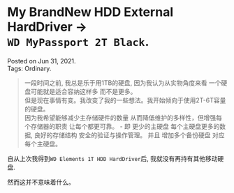 
# My BrandNew HDD External HardDriver -> <br> `WD MyPassport 2T Black`.
Posted on Jun 31, 2021.  
Tags: Ordinary.

[comment]: <> (Since last time I got my `WD Elements 1D HDD HardDriver`, I had not held any other ext hard drivers.)

[comment]: <> (> Sometimes ago, I usually liked to use 1TB Hard driver, because I think that one hard driver, in physical perspective, this most he can hold.  )
[comment]: <> (> but now, my thinking was changed. I tend like to use 2T+ or more spaced hard drivers to back up my data, )
[comment]: <> (> Intend to reduce storage device count, reduce management diversity caused by Unnecessarily much device maintain. )


> 一段时间之前, 我总是乐于用1TB的硬盘, 因为我认为从实物角度来看 一个硬盘可能就是适合容纳这样多 而不是更多。  
> 但是现在事情有变。我改变了我的一些想法。我开始倾向于使用2T-6T容量的硬盘。  
> 因为我希望能够减少主存储硬件的数量 从而降低维护的多样性，但增强每个存储器的职责 让每个都更可靠。 - 即 更少的主硬盘 每个主硬盘更多的数据, 良好的存储结构 安全的验证与操作管理。
> 并且 增加多个备份硬盘 对应每个主硬盘。


自从上次我得到`WD Elements 1T HDD HardDriver`后, 我就没有再持有其他移动硬盘.

然而这并不意味着什么。